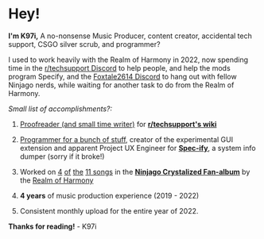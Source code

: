 # Hey!

**I'm K97i,** A no-nonsense Music Producer, content creator, accidental tech support, CSGO silver scrub, and programmer?

I used to work heavily with the Realm of Harmony in 2022, now spending time in the [r/techsupport Discord](rtech.support/discord) to help people, and help the mods program Specify, and the [Foxtale2614 Discord](https://discord.gg/NMjvvthekD) to hang out with fellow Ninjago nerds, while waiting for another task to do from the Realm of Harmony.

_Small list of accomplishments?:_
  1. [Proofreader (and small time writer)](https://github.com/r-Techsupport/rTS_Wiki/commits?author=K97i) for [**r/techsupport's wiki**](https://rtech.support/)

  2. [Programmer for a bunch of stuff](https://github.com/Spec-ify/specify/commits?author=K97i), creator of the experimental GUI extension and apparent Project UX Engineer for [**Spec-ify**](https://github.com/Spec-ify/specify), a system info dumper (sorry if it broke!)

  3. Worked on [4](https://www.youtube.com/watch?v=itqw1gI_R7M) [of](https://www.youtube.com/watch?v=w50t7xC3vVY) [the](https://www.youtube.com/watch?v=CEdAEuozJiI) [11 songs](https://www.youtube.com/watch?v=kfefDBrKH34) in the [**Ninjago Crystalized Fan-album**](https://sites.google.com/view/ninjagorealmofharmony/roh-archive/lego-ninjago/roh-fanalbums/season-fanalbums/crystalized) by the [Realm of Harmony](https://www.youtube.com/@R0H)

  4. **4 years** of music production experience (2019 - 2022)

  5. Consistent monthly upload for the entire year of 2022.


**Thanks for reading!**
              - K97i
